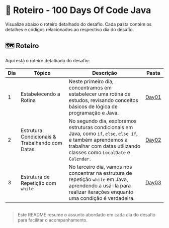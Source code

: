 # 📌 Roteiro - 100 Days Of  Code Java

Visualize abaixo o roteiro detalhado do desafio. Cada pasta contém os detalhes e códigos relacionados ao respectivo dia do desafio.

## 🗺️ Roteiro
Aqui está o roteiro detalhado do desafio:

| Dia   | Tópico                                           | Descrição                                      | Pasta                     |
|-------|--------------------------------------------------|-----------------------------------------------|---------------------------|
|   1   | Estabelecendo a Rotina                           | Neste primeiro dia, concentramos em estabelecer uma rotina de estudos, revisando conceitos básicos de lógica de programação e Java. | [Day01](./Day01)  |
|   2   | Estrutura Condicionais & Trabalhando com Datas   | No segundo dia, exploramos estruturas condicionais em Java, como `if`, `else`, `else if`, e também aprendemos a trabalhar com datas utilizando classes como `LocalDate` e `Calendar`. | [Day02](./Day02)  |
|   3   | Estrutura de Repetição com `while`               | No terceiro dia, vamos nos concentrar na estrutura de repetição `while` em Java, aprendendo a usá-la para realizar iterações enquanto uma condição é verdadeira. | [Day03](./Day03)  |

##

> Este README resume o assunto abordado em cada dia do desafio para facilitar o acompanhamento.
